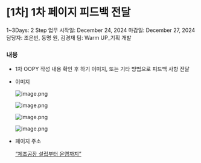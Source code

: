 # [1차] 1차 페이지 피드백 전달

1~3Days: 2 Step
업무 시작일: December 24, 2024
마감일: December 27, 2024
담당자: 조은빈, 동명 원, 김경재
팀: Warm UP_기획 개발

### 내용

- 1차 OOPY 작성 내용 확인 후 하기 이미지, 또는 기타 방법으로 피드백 사항 전달
- 이미지
    
    ![image.png](image%20279.png)
    
    ![image.png](image%20280.png)
    
    ![image.png](image%20281.png)
    
    ![image.png](image%20282.png)
    
- 페이지 주소
    
    [“제조공장 설립부터 운영까지”](https://realizable-factory.oopy.io/)